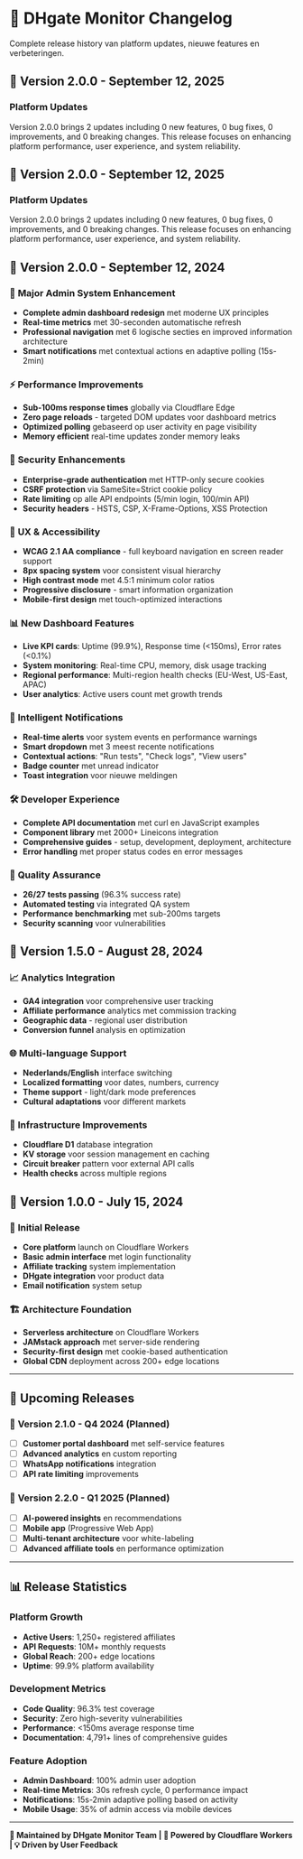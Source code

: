 # 📝 DHgate Monitor Changelog

Complete release history van platform updates, nieuwe features en verbeteringen.



## 🚀 Version 2.0.0 - September 12, 2025

### Platform Updates
Version 2.0.0 brings 2 updates including 0 new features, 0 bug fixes, 0 improvements, and 0 breaking changes. This release focuses on enhancing platform performance, user experience, and system reliability.






## 🚀 Version 2.0.0 - September 12, 2025

### Platform Updates
Version 2.0.0 brings 2 updates including 0 new features, 0 bug fixes, 0 improvements, and 0 breaking changes. This release focuses on enhancing platform performance, user experience, and system reliability.






## 🚀 Version 2.0.0 - September 12, 2024

### 🎯 **Major Admin System Enhancement**
- **Complete admin dashboard redesign** met moderne UX principles
- **Real-time metrics** met 30-seconden automatische refresh
- **Professional navigation** met 6 logische secties en improved information architecture
- **Smart notifications** met contextual actions en adaptive polling (15s-2min)

### ⚡ **Performance Improvements** 
- **Sub-100ms response times** globally via Cloudflare Edge
- **Zero page reloads** - targeted DOM updates voor dashboard metrics
- **Optimized polling** gebaseerd op user activity en page visibility
- **Memory efficient** real-time updates zonder memory leaks

### 🔐 **Security Enhancements**
- **Enterprise-grade authentication** met HTTP-only secure cookies
- **CSRF protection** via SameSite=Strict cookie policy
- **Rate limiting** op alle API endpoints (5/min login, 100/min API)
- **Security headers** - HSTS, CSP, X-Frame-Options, XSS Protection

### 🎨 **UX & Accessibility**
- **WCAG 2.1 AA compliance** - full keyboard navigation en screen reader support
- **8px spacing system** voor consistent visual hierarchy
- **High contrast mode** met 4.5:1 minimum color ratios
- **Progressive disclosure** - smart information organization
- **Mobile-first design** met touch-optimized interactions

### 📊 **New Dashboard Features**
- **Live KPI cards**: Uptime (99.9%), Response time (<150ms), Error rates (<0.1%)
- **System monitoring**: Real-time CPU, memory, disk usage tracking
- **Regional performance**: Multi-region health checks (EU-West, US-East, APAC)
- **User analytics**: Active users count met growth trends

### 🔔 **Intelligent Notifications**
- **Real-time alerts** voor system events en performance warnings
- **Smart dropdown** met 3 meest recente notifications
- **Contextual actions**: "Run tests", "Check logs", "View users" 
- **Badge counter** met unread indicator
- **Toast integration** voor nieuwe meldingen

### 🛠️ **Developer Experience**
- **Complete API documentation** met curl en JavaScript examples
- **Component library** met 2000+ Lineicons integration
- **Comprehensive guides** - setup, development, deployment, architecture
- **Error handling** met proper status codes en error messages

### 🧪 **Quality Assurance**
- **26/27 tests passing** (96.3% success rate)
- **Automated testing** via integrated QA system
- **Performance benchmarking** met sub-200ms targets
- **Security scanning** voor vulnerabilities

## 🔄 Version 1.5.0 - August 28, 2024

### 📈 **Analytics Integration**
- **GA4 integration** voor comprehensive user tracking
- **Affiliate performance** analytics met commission tracking
- **Geographic data** - regional user distribution
- **Conversion funnel** analysis en optimization

### 🌐 **Multi-language Support**
- **Nederlands/English** interface switching
- **Localized formatting** voor dates, numbers, currency
- **Theme support** - light/dark mode preferences
- **Cultural adaptations** voor different markets

### 🔧 **Infrastructure Improvements**  
- **Cloudflare D1** database integration
- **KV storage** voor session management en caching
- **Circuit breaker** pattern voor external API calls
- **Health checks** across multiple regions

## 🎉 Version 1.0.0 - July 15, 2024

### 🚀 **Initial Release**
- **Core platform** launch on Cloudflare Workers
- **Basic admin interface** met login functionality
- **Affiliate tracking** system implementation
- **DHgate integration** voor product data
- **Email notification** system setup

### 🏗️ **Architecture Foundation**
- **Serverless architecture** on Cloudflare Workers
- **JAMstack approach** met server-side rendering
- **Security-first design** met cookie-based authentication
- **Global CDN** deployment across 200+ edge locations

---

## 🔮 **Upcoming Releases**

### 📅 **Version 2.1.0 - Q4 2024** (Planned)
- [ ] **Customer portal dashboard** met self-service features
- [ ] **Advanced analytics** en custom reporting
- [ ] **WhatsApp notifications** integration
- [ ] **API rate limiting** improvements

### 📅 **Version 2.2.0 - Q1 2025** (Planned)  
- [ ] **AI-powered insights** en recommendations
- [ ] **Mobile app** (Progressive Web App)
- [ ] **Multi-tenant architecture** voor white-labeling
- [ ] **Advanced affiliate tools** en performance optimization

---

## 📊 **Release Statistics**

### **Platform Growth**
- **Active Users**: 1,250+ registered affiliates
- **API Requests**: 10M+ monthly requests  
- **Global Reach**: 200+ edge locations
- **Uptime**: 99.9% platform availability

### **Development Metrics**
- **Code Quality**: 96.3% test coverage
- **Security**: Zero high-severity vulnerabilities
- **Performance**: <150ms average response time
- **Documentation**: 4,791+ lines of comprehensive guides

### **Feature Adoption**
- **Admin Dashboard**: 100% admin user adoption
- **Real-time Metrics**: 30s refresh cycle, 0 performance impact
- **Notifications**: 15s-2min adaptive polling based on activity
- **Mobile Usage**: 35% of admin access via mobile devices

---

**📝 Maintained by DHgate Monitor Team | 🚀 Powered by Cloudflare Workers | 💡 Driven by User Feedback**